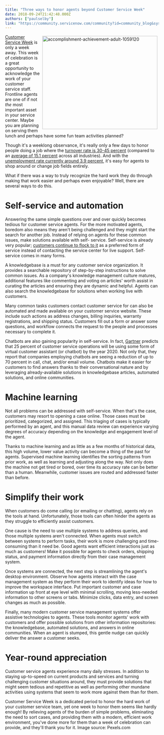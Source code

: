 ```yaml
---
title: "Three ways to honor agents beyond Customer Service Week"
date: 2018-09-24T21:42:48.000Z
authors: ["paulselby"]
link: "https://community.servicenow.com/community?id=community_blog&sys_id=25a5a9fcdb38a340a39a0b55ca961947"
---
```

<p><img class="alignnone  wp-image-3332" style="padding: 5px;" src="https://insightsincustomerservice.files.wordpress.com/2018/09/accomplishment-achievement-adult-1059120.jpg" alt="accomplishment-achievement-adult-1059120" width="377" height="305" align="right" /> <a href="https://en.wikipedia.org/wiki/Customer_Service_Week" target="_blank" rel="nofollow">Customer Service Week</a> is only a week away. This week of celebration is a great opportunity to acknowledge the work of your customer service staff. Frontline agents are one of if not <em>the</em> most important asset in your service center. Maybe you are planning on serving them lunch and perhaps have some fun team activities planned?</p>
<p>Though it&#39;s a weeklong observance, it&#39;s really only a few days to honor people doing a job where the <a title="w.qatc.org/winter-2015-connection/exploring-call-center-turnover-numbers/" href="http://www.qatc.org/winter-2015-connection/exploring-call-center-turnover-numbers/" rel="nofollow">turnover rate is 30-45 percent</a> (compared to an <a title="ww.linkedin.com/pulse/does-your-organization-have-healthy-employee-turnover-somayeh-khataee" href="https://www.linkedin.com/pulse/does-your-organization-have-healthy-employee-turnover-somayeh-khataee" rel="nofollow">average of 15.1 percent</a> across all industries). And with the <a href="http://www.ncsl.org/research/labor-and-employment/national-employment-monthly-update.aspx" target="_blank" rel="nofollow">unemployment rate currently around 3.9 percent</a>, it&#39;s easy for agents to shop around or change job fields entirely.</p>
<p>What if there was a way to truly recognize the hard work they do through making that work easier and perhaps even enjoyable? Well, there are several ways to do this.</p>
<h1>Self-service and automation</h1>
<p>Answering the same simple questions over and over quickly becomes tedious for customer service agents. For the more motivated agents, boredom also means they aren&#39;t being challenged and they might start the search for another job. Instead of relying on agents for these common issues, make solutions available with self- service. Self-service is already very popular; <a href="https://go.forrester.com/blogs/top-customer-service-trends-for-2018/" target="_blank" rel="nofollow">customers continue to flock to it</a> as a preferred form of service instead of contacting the service center for live support. Self-service comes in many forms.</p>
<p>A knowledgebase is a must for any customer service organization. It provides a searchable repository of step-by-step instructions to solve common issues. As a company&#39;s knowledge management culture matures, additional features like commenting and voting on articles&#39; worth assist in curating the articles and ensuring they are dynamic and helpful. Agents can also search the knowledgebase for solutions when working live with customers.</p>
<p>Many common tasks customers contact customer service for can also be automated and made available on your customer service website. These include such actions as address changes, billing inquiries, warranty registrations, and shipping status. Customers fill out a form or answer some questions, and workflow connects the request to the people and processes necessary to complete it.</p>
<p>Chatbots are also gaining popularity in self-service. In fact, <a href="https://www.gartner.com/newsroom/id/3858564" rel="nofollow">Gartner</a> predicts that 25 percent of customer service operations will be using some form of virtual customer assistant (or chatbot) by the year 2020. Not only that, they report that companies employing chatbots are seeing a reduction of up to 70 percent in call, chat, and/or email volume. Chatbots make it easier for customers to find answers thanks to their conversational nature and by leveraging already-available solutions in knowledgebase articles, automated solutions, and online communities.</p>
<h1>Machine learning</h1>
<p>Not all problems can be addressed with self-service. When that&#39;s the case, customers may resort to opening a case online. Those cases must be prioritized, categorized, and assigned. This triaging of cases is typically performed by an agent, and this manual data review can experience varying degrees of accuracy depending on the knowledge and engagement level of the agent.</p>
<p>Thanks to machine learning and as little as a few months of historical data, this high volume, lower value activity can become a thing of the past for agents. Supervised machine learning identifies the sorting patterns from prior work, as well as learning and adjusting along the way. Not only does the machine not get tired or bored, over time its accuracy rate can be better than a human. Meanwhile, customer issues are routed and addressed faster than before.</p>
<h1>Simplify their work</h1>
<p>When customers do come calling (or emailing or chatting), agents rely on the tools at hand. Unfortunately, those tools can often hinder the agents as they struggle to efficiently assist customers.</p>
<p>One cause is the need to use multiple systems to address queries, and those multiple systems aren&#39;t connected. When agents must switch between systems to perform tasks, their work is more challenging and time-consuming than it need be. Good agents want efficient interactions just as much as customers! Make it possible for agents to check orders, shipping status, and payment information directly from their case management system.</p>
<p>Once systems are connected, the next step is streamlining the agent&#39;s desktop environment. Observe how agents interact with the case management system as they perform their work to identify ideas for how to improve the workspace interface. Put important customer and case information up front at eye level with minimal scrolling, moving less-needed information to other screens or tabs. Minimize clicks, data entry, and screen changes as much as possible.</p>
<p>Finally, many modern customer service management systems offer assistive technologies to agents. These tools monitor agents&#39; work with customers and offer possible solutions from other information repositories: the knowledgebase, automated solutions, and answers in online communities. When an agent is stumped, this gentle nudge can quickly deliver the answer a customer seeks.</p>
<h1>Year-round appreciation</h1>
<p>Customer service agents experience many daily stresses. In addition to staying up-to-speed on current products and services and turning challenging customer situations around, they must provide solutions that might seem tedious and repetitive as well as performing other mundane activities using systems that seem to work more against them than for them.</p>
<p>Customer Service Week is a dedicated period to honor the hard work of your customer service team, yet one week to honor them seems like hardly enough! By relieving agents of the burden of simple problems, eliminating the need to sort cases, and providing them with a modern, efficient work environment, you&#39;ve done more for them than a week of celebration can provide, and they&#39;ll thank you for it. Image source: Pexels.com</p>